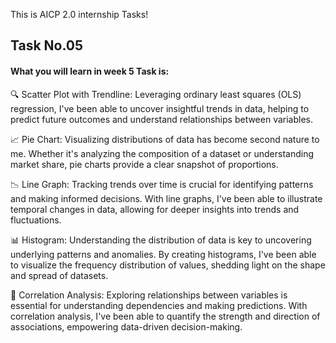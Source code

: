This is AICP 2.0 internship Tasks!
<h2>Task No.05</h2>
<h4>What you will learn in week 5 Task is:</h4>
<p>
🔍 Scatter Plot with Trendline: Leveraging ordinary least squares (OLS) regression, I've been able to uncover insightful trends in data, helping to predict future outcomes and understand relationships between variables.

📈 Pie Chart: Visualizing distributions of data has become second nature to me. Whether it's analyzing the composition of a dataset or understanding market share, pie charts provide a clear snapshot of proportions.

📉 Line Graph: Tracking trends over time is crucial for identifying patterns and making informed decisions. With line graphs, I've been able to illustrate temporal changes in data, allowing for deeper insights into trends and fluctuations.

📊 Histogram: Understanding the distribution of data is key to uncovering underlying patterns and anomalies. By creating histograms, I've been able to visualize the frequency distribution of values, shedding light on the shape and spread of datasets.

🔗 Correlation Analysis: Exploring relationships between variables is essential for understanding dependencies and making predictions. With correlation analysis, I've been able to quantify the strength and direction of associations, empowering data-driven decision-making.
  
</p>
